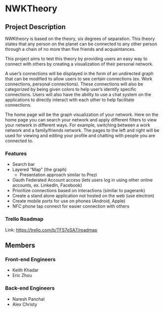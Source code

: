 # NWKTheory

## Project Description
NWKtheory is based on the theory, six degrees of separation. This theory states that any person on the planet can be connected to any other person through a chain of no more than five friends and acquaintances. 

This project aims to test this theory by providing users an easy way to connect with others by creating a visualization of their personal network.

A user’s connections will be displayed in the form of an undirected graph that can be modified to allow users to see certain connections (ex. Work connections, personal connections). These connections will also be categorized by being given colors to help user’s identify specific connections. Users will also have the ability to use a chat system on the applications to directly interact with each other to help facilitate connections.

The home page will be the graph visualization of your network. Here on the home page you can search your network and apply different filters to view your network in different ways. For example, switching between a work network and a family/friends network. The pages to the left and right will be used for viewing and editing your profile and chatting with people you are connected to. 

### Features
* Search bar
* Layered “Map” (the graph) 
  * Presentation approach similar to Prezi
* Oauth Federated Account access (lets users log in using other online accounts, ex. LinkedIn, Facebook)
* Prioritize connections based on interactions (similar to pagerank)
* Create a stand alone application not hosted on the web (use electron)
* Create mobile ports for use on phones (Android, Apple)
* NFC phone tap connect for easier connection with others

### Trello Roadmap
Link: https://trello.com/b/TFS7oSA7/roadmap 

## Members
### Front-end Engineers
* Keith Khadar
* Eric Zhou
### Back-end Engineers
* Naresh Panchal
* Alex Christy
